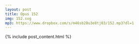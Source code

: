 ```yaml
---
layout: post
title: Opus 152
img: 152.svg
mp3: https://www.dropbox.com/s/m46sb28u3e8tj03/152.mp3?dl=1
---
```


{% include post_content.html %}
